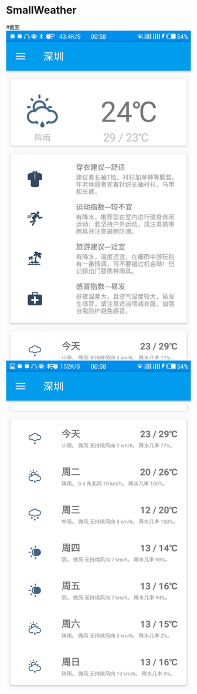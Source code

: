 # SmallWeather
#截图
![q](https://raw.githubusercontent.com/fangxiaogang/phot/master/SmallWeather/1.png)
![q](https://raw.githubusercontent.com/fangxiaogang/phot/master/SmallWeather/2.png)
